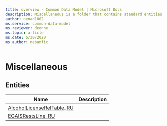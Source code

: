 ```yaml
---
title: overview - Common Data Model | Microsoft Docs
description: Miscellaneous is a folder that contains standard entities related to the Common Data Model.
author: nenad1002
ms.service: common-data-model
ms.reviewer: deonhe
ms.topic: article
ms.date: 6/30/2020
ms.author: nebanfic
---
```


# Miscellaneous


## Entities

|Name|Description|
|---|---|
|[AlcoholLicenseRelTable_RU](AlcoholLicenseRelTable_RU.md)||
|[EGAISRestsLine_RU](EGAISRestsLine_RU.md)||
